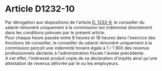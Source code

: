 # Article D1232-10

  
Par dérogation aux dispositions de l'article [D. 1232-9][1], le conseiller du salarié rémunéré uniquement à la commission est indemnisé directement dans les conditions prévues par le présent article.   
Pour chaque heure passée entre 8 heures et 18 heures dans l'exercice des fonctions de conseiller, le conseiller du salarié rémunéré uniquement à la commission perçoit une indemnité horaire égale à 1 / 1 900 des revenus professionnels déclarés à l'administration fiscale l'année précédente.   
A cet effet, l'intéressé produit copie de sa déclaration d'impôts ainsi qu'une attestation de revenus délivrée par le ou les employeurs.

 [1]: /affichCodeArticle.do?cidTexte=LEGITEXT000006072050&idArticle=LEGIARTI000018483050&dateTexte=&categorieLien=cid